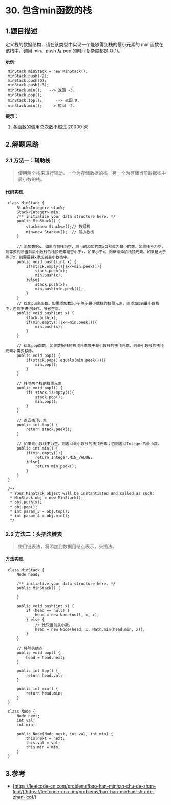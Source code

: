 # 30. 包含min函数的栈

## 1.题目描述

定义栈的数据结构，请在该类型中实现一个能够得到栈的最小元素的 min 函数在该栈中，调用 min、push 及 pop 的时间复杂度都是 O\(1\)。

**示例:**

```text
 MinStack minStack = new MinStack();
 minStack.push(-2);
 minStack.push(0);
 minStack.push(-3);
 minStack.min();   --> 返回 -3.
 minStack.pop();
 minStack.top();      --> 返回 0.
 minStack.min();   --> 返回 -2.
```

**提示：**

1. 各函数的调用总次数不超过 20000 次

## 2.解题思路

### 2.1 方法一：辅助栈

> 使用两个栈来进行辅助，一个为存储数据的栈，另一个为存储当前数据栈中最小数的栈。

#### 代码实现

```text
 class MinStack {
     Stack<Integer> stack;
     Stack<Integer> min;
     /** initialize your data structure here. */
     public MinStack() {
         stack=new Stack<>();// 数据栈
         min=new Stack<>();  // 最小数栈
     }
     
     // 添加数据x，如果当前栈为空，则当前添加的数x自然就为最小的数。如果栈不为空，则需要判断当前最小数栈的栈顶元素是否小于x，如果小于x，则继续添加栈顶元素。如果是大于等于x，则需要将x添加到最小数栈中。
     public void push1(int x) {
         if(stack.empty()||x<=min.peek()){
             stack.push(x);
             min.push(x);
         }else{
             stack.push(x);
             min.push(min.peek());
         }
     }
     // 优化push函数。如果添加数x小于等于最小数栈的栈顶元素，则添加x到最小数栈中，否则不进行操作。节省空间。
     public void push(int x) {
         stack.push(x);
         if(min.empty()||x<=min.peek()){
             min.push(x);
         }
     }
     
     // 优化pop函数，如果数据栈的栈顶元素等于最小数栈的栈顶元素，则最小数栈的栈顶元素才需要移除。
     public void pop() {
         if(stack.pop().equals(min.peek())){
             min.pop();
         }
     }
   
     // 移除两个栈的栈顶元素
     public void pop1() {
         if(!stack.isEmpty()){
             stack.pop();
             min.pop();
         }
     }
     
     // 返回栈顶元素
     public int top() {
         return stack.peek();
     }
     
     // 如果最小数栈不为空，则返回最小数栈的栈顶元素；否则返回Integer的最小数。
     public int min() {
         if(min.empty()){
             return Integer.MIN_VALUE;
         }else{
             return min.peek();
         }
     }
 }
 ​
 /**
  * Your MinStack object will be instantiated and called as such:
  * MinStack obj = new MinStack();
  * obj.push(x);
  * obj.pop();
  * int param_3 = obj.top();
  * int param_4 = obj.min();
  */
```

### 2.2 方法二：头插法链表

> 使用链表法，将添加到数据用结点表示，头插法。

#### 方法实现

```text
 class MinStack {
     Node head;
 ​
     /** initialize your data structure here. */
     public MinStack() {
         
     }
     
     public void push(int x) {
         if (head == null) {
             head = new Node(null, x, x);
         } else {
             // 比较当前最小数。
             head = new Node(head, x, Math.min(head.min, x));
         }
     }
     
     // 移除头结点
     public void pop() {
         head = head.next;
     }
     
     public int top() {
         return head.val;
     }
     
     public int min() {
         return head.min;
     }
 }
 ​
 class Node {
     Node next;
     int val;
     int min;
 ​
     public Node(Node next, int val, int min) {
         this.next = next;
         this.val = val;
         this.min = min;
     }
 }
```

## 3.参考

* [https://leetcode-cn.com/problems/bao-han-minhan-shu-de-zhan-lcof/](https://leetcode-cn.com/problems/bao-han-minhan-shu-de-zhan-lcof/)

